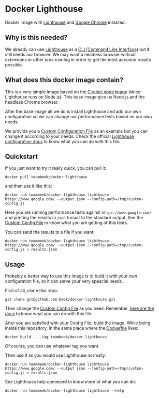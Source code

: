 # Docker Lighthouse
Docker image with [Lighthouse](https://developers.google.com/web/tools/lighthouse) and [Google Chrome](https://www.google.com/chrome) installed.

## Why is this needed?
We already can use [Lighthouse](https://developers.google.com/web/tools/lighthouse) as a [CLI (Command Line Interface)](https://developers.google.com/web/tools/lighthouse/#herramienta_linea_de_comandos) but it still needs our browser. We may want a headless browser without extensions or other tabs running in order to get the most accurate results possible.

## What does this docker image contain?

This is a very simple image based on the [Circleci node image](https://hub.docker.com/r/circleci/node/) (since Lighthouse runs on Node.js). This base image give us Node.js and the headless Chrome browser.

After the base image all we do is install Lighthouse and add our own configuration so we can change our performance tests based on our own needs.

We provide you a [Custom Configuration File](./custom-config.js) as an example but you can change it according to your needs. Check the official [Lighthouse configuration docs](https://github.com/GoogleChrome/lighthouse/blob/master/docs/configuration.md) to know what you can do with this file.

## Quickstart

If you just want to try it really quick, you can pull it:

    docker pull teambeek/docker-lighthouse

and then use it like this:

    docker run teambeek/docker-lighthouse lighthouse https://www.google.com/ --output json --config-path=/tmp/custom-config.js

Here you are running performance tests against `https://www.google.com/` and printing the results in `json` format to the standard output. See the [Custom Config File](./custom-config.js) to know what you are getting of this tests.

You can send the results to a file if you want:

    docker run teambeek/docker-lighthouse lighthouse https://www.google.com/ --output json --config-path=/tmp/custom-config.js > results.json

## Usage

Probably a better way to use this image is to build it with your own configuration file, so it can serve your very speacial needs. 

First of all, clone this repo:

    git clone git@github.com:beek/docker-lighthouse.git
    
Then change the [Custom Config File](./custom-config.js) as you need. Remember, [here are the docs](https://github.com/GoogleChrome/lighthouse/blob/master/docs/configuration.md) to know what you can do with this file.

After you are satisfied with your Config File, build the image. While being inside this repository, in the same place where the [Dockerfile](./Dockerfile) lives:

    docker build . --tag teambeek/docker-lighthouse
    
Of course, you can use whatever tag you want.

Then use it as you would use Lighthouse normally.

    docker run teambeek/docker-lighthouse lighthouse https://www.google.com/ --output json --config-path=/tmp/custom-config.js > results.json

See Lighthouse help command to know more of what you can do:

    docker run teambeek/docker-lighthouse lighthouse --help
